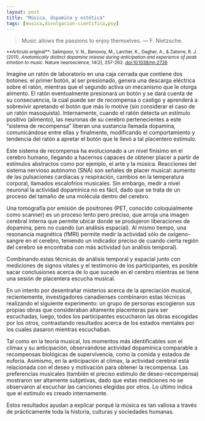 ```yaml
---
layout: post
title: "Música, dopamina y estética"
tags: [musica,divulgacion-cientifica,psy]
---
```


<blockquote>
Music allows the passions to enjoy themselves. &mdash; F. Nietzsche.
</blockquote>

<small>
**Artículo original**:
Salimpoor, V. N., Benovoy, M., Larcher, K., Dagher, A., & Zatorre, R. J. (2011). <em>Anatomically distinct dopamine release during anticipation and experience of peak emotion to music.</em> Nature neuroscience, 14(2), 257-262. <a href="http://dx.doi.org/10.1038/nn.2726">doi:10.1038/nn.2726</a>
</small>

Imagine un ratón de laboratorio en una caja cerrada que contiene dos botones:
el primer botón, al ser presionado, genera una descarga eléctrica sobre el
ratón, mientras que el segundo activa un mecanismo que le otorga alimento. El
ratón eventualmente presionará un botón y se dará cuenta de su consecuencia, la
cual puede ser de recompensa o castigo y aprenderá a sobrevivir apretando el
botón que más lo motive (sin considerar el caso de un ratón masoquista).
Internamente, cuando el ratón detecta un estímulo positivo (alimento), las
neuronas de su cerebro pertenecientes a este “sistema de recompensa” liberan
una sustancia llamada dopamina, comunicándose entre ellas y finalmente,
modificando el comportamiento y tendencia del ratón a apretar el botón que le
llevó a tal placentero estímulo.

Este sistema de recompensa ha evolucionado a
un nivel finísimo en el cerebro humano, llegando a hacernos capaces de obtener
placer a partir de estímulos abstractos como por ejemplo, el arte y la música.
Reacciones del sistema nervioso autónomo (SNA) son señales de placer musical:
aumento de las pulsaciones cardíacas y respiración, cambios en la temperatura
corporal, llamados escalofríos musicales. Sin embargo, medir a nivel neuronal
la actividad dopamínica no es fácil, dado que se trata de un proceso del tamaño
de una molécula dentro del cerebro. 

Una tomografía por emisión de positrones
(PET, conocido coloquialmente como scanner) es un proceso lento pero preciso,
que arroja una imagen cerebral interna que permite ubicar donde se produjeron
liberaciones de dopamina, pero no cuando (un análisis espacial). Al mismo
tiempo, una resonancia magnética (fMRI) permite medir la actividad sólo de
oxígeno-sangre en el cerebro, teniendo un indicador preciso de cuando cierta
región del cerebro se encontraba con más actividad (un análisis temporal).

Combinando estas técnicas de análisis temporal y espacial junto con mediciones
de signos vitales y el testimonio de los participantes, es posible sacar
conclusiones acerca de lo que sucede en el cerebro mientras se tiene una sesión
de placentera escucha musical. 

En un intento por desentrañar misterios acerca
de la apreciación musical, recientemente, investigadores canadienses combinaron
estas técnicas realizando el siguiente experimento: un grupo de personas
escogieron sus propias obras que consideraban altamente placenteras para ser
escuchadas, luego, todos los participantes escucharon las obras escogidas por
los otros, contrastando resultados acerca de los estados mentales por los
cuales pasaron mientras escuchaban. 

Tal como en la teoría musical, los
momentos más identificables son el clímax y su anticipación, observándose
actividad dopamínica comparable a recompensas biológicas de supervivencia, como
la comida y estados de euforia. Asimismo, en la anticipación al clímax, la
actividad cerebral está relacionada con el deseo y motivación para obtener la
recompensa. Las preferencias musicales (también el preciso estímulo de
deseo-recompensa) mostraron ser altamente subjetivas, dado que estas mediciones
no se observaron al escuchar las canciones elegidas por otros. Lo último indica
que el estímulo es creado internamente. 

Estos resultados ayudan a explicar
porqué la música es tan valiosa a través de prácticamente toda la historia,
culturas y sociedades humanas.
